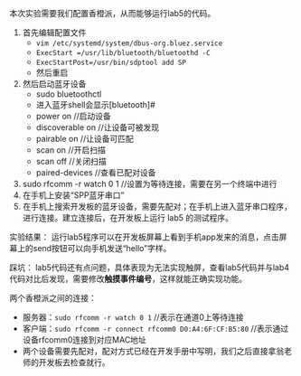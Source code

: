 本次实验需要我们配置香橙派，从而能够运行lab5的代码。

1. 首先编辑配置文件
	- `vim /etc/systemd/system/dbus-org.bluez.service`
	- `ExecStart =/usr/lib/bluetooth/bluetoothd -C`
	- `ExecStartPost=/usr/bin/sdptool add SP`
	- 然后重启
2. 然后启动蓝牙设备
	- sudo bluetoothctl
	- 进入蓝牙shell会显示\[bluetooth]#
	- power on //启动设备
	- discoverable on //让设备可被发现
	- pairable on //让设备可匹配
	- scan on //开启扫描
	- scan off //关闭扫描
	- paired-devices //查看已配对设备
1. sudo rfcomm -r watch 0 1 //设置为等待连接，需要在另一个终端中进行
2. 在手机上安装“SPP蓝牙串口”
3. 在手机上搜索开发板的蓝牙设备，需要先配对；在手机上进入蓝牙串口程序，进行连接。建立连接后，在开发板上运行 lab5 的测试程序。

实验结果：
运行lab5程序可以在开发板屏幕上看到手机app发来的消息，点击屏幕上的send按钮可以向手机发送“hello”字样。

踩坑：
lab5代码还有点问题，具体表现为无法实现触屏，查看lab5代码并与lab4代码对比后发现，需要修改**触摸事件编号**，这样就能正确实现功能。

两个香橙派之间的连接：
- 服务器：`sudo rfcomm -r watch 0 1` //表示在通道0上等待连接
- 客户端：`sudo rfcomm -r connect rfcomm0 D0:A4:6F:CF:B5:80` //表示通过设备rfcomm0连接到对应MAC地址
- 两个设备需要先配对，配对方式已经在开发手册中写明，我们之后直接拿翁老师的开发板去检查就行。

